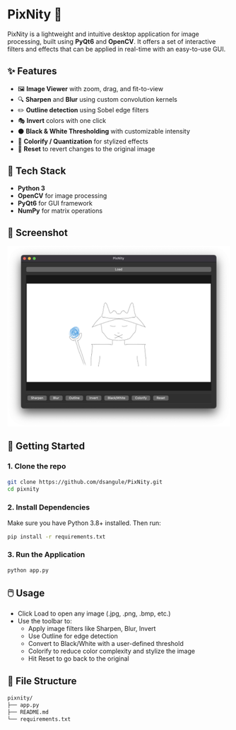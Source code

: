 # PixNity 🎨

PixNity is a lightweight and intuitive desktop application for image processing, built using **PyQt6** and **OpenCV**. It offers a set of interactive filters and effects that can be applied in real-time with an easy-to-use GUI.

## ✨ Features

- 🖼️ **Image Viewer** with zoom, drag, and fit-to-view
- 🔍 **Sharpen** and **Blur** using custom convolution kernels
- ✏️ **Outline detection** using Sobel edge filters
- 🎭 **Invert** colors with one click
- ⚫ **Black & White Thresholding** with customizable intensity
- 🌈 **Colorify / Quantization** for stylized effects
- 🔄 **Reset** to revert changes to the original image

## 🧰 Tech Stack

- **Python 3**
- **OpenCV** for image processing
- **PyQt6** for GUI framework
- **NumPy** for matrix operations

## 📸 Screenshot
![PixNity screenshot](media/image.png)


## 🚀 Getting Started

### 1. Clone the repo

```bash
git clone https://github.com/dsangule/PixNity.git
cd pixnity
```

### 2. Install Dependencies

Make sure you have Python 3.8+ installed. Then run:
```bash
pip install -r requirements.txt
```

### 3. Run the Application
```bash
python app.py
```

## 🖱️ Usage
- Click Load to open any image (.jpg, .png, .bmp, etc.)
- Use the toolbar to:
    - Apply image filters like Sharpen, Blur, Invert
    - Use Outline for edge detection
    - Convert to Black/White with a user-defined threshold
    - Colorify to reduce color complexity and stylize the image
    - Hit Reset to go back to the original

## 📂 File Structure
```
pixnity/
├── app.py
├── README.md
└── requirements.txt
```